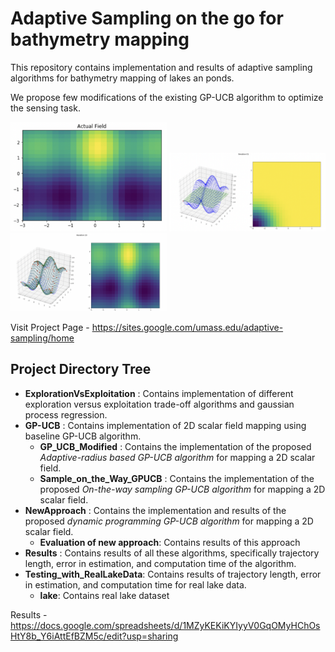 # Adaptive Sampling on the go for bathymetry mapping

This repository contains implementation and results of adaptive sampling algorithms for bathymetry mapping of lakes an ponds. 

We propose few modifications of the existing GP-UCB algorithm to optimize the sensing task. 

<img src="https://github.com/bhawana1999/Efficient-Adaptive-Sampling/blob/master/GP-UCB/Sample_on_the_Way_GPUCB/2DScalarFiledMapping_actual.png" width="250">
<img src="https://github.com/bhawana1999/Efficient-Adaptive-Sampling/blob/master/GP-UCB/Sample_on_the_Way_GPUCB/2DScalarFiledMapping_iteration1.png" width="250">
<img src="https://github.com/bhawana1999/Efficient-Adaptive-Sampling/blob/master/GP-UCB/Sample_on_the_Way_GPUCB/2DScalarFiledMapping_iteration10.png" width="250">

Visit Project Page - https://sites.google.com/umass.edu/adaptive-sampling/home

## Project Directory Tree
- **ExplorationVsExploitation** : Contains implementation of different exploration versus exploitation trade-off algorithms and gaussian process regression.
- **GP-UCB** : Contains implementation of 2D scalar field mapping using baseline GP-UCB algorithm.
  - **GP_UCB_Modified** : Contains the implementation of the proposed _Adaptive-radius based GP-UCB algorithm_ for mapping a 2D scalar field.
  - **Sample_on_the_Way_GPUCB** : Contains the implementation of the proposed _On-the-way sampling GP-UCB algorithm_ for mapping a 2D scalar field.
- **NewApproach** : Contains the implementation and results of the proposed _dynamic programming GP-UCB algorithm_ for mapping a 2D scalar field.
  - **Evaluation of new approach**: Contains results of this approach
- **Results** : Contains results of all these algorithms, specifically trajectory length, error in estimation, and computation time of the algorithm.
- **Testing_with_RealLakeData**:  Contains results of trajectory length, error in estimation, and computation time for real lake data.
  - **lake**:  Contains real lake dataset

Results - https://docs.google.com/spreadsheets/d/1MZyKEKiKYIyyV0GqOMyHChOsHtY8b_Y6iAttEfBZM5c/edit?usp=sharing
